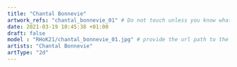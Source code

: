 ```yaml
---
title: "Chantal Bonnevie"
artwork_refs: "chantal_bonnevie_01" # Do not touch unless you know what you are doing
date: 2021-03-19 10:45:38 +01:00
draft: false
model : "RHoK21/chantal_bonnevie_01.jpg" # provide the url path to the model
artists: "Chantal Bonnevie"
artType: "2d"
---
```

